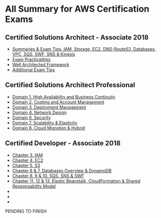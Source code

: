 # All Summary for AWS Certification Exams

## Certified Solutions Architect - Associate 2018

* [Summaries & Exam Tips. IAM, Storage, EC2, DNS-Route53, Databases, VPC, SQS, SWF, SNS & Kinesis](https://github.com/escamarla/aws-training/blob/master/a-cloud-guru/02-certified-solutions-architect-associate-2018/readme.md#summ)
* [Exam Practicalities](https://github.com/escamarla/aws-training/blob/master/a-cloud-guru/02-certified-solutions-architect-associate-2018/readme.md#wp-exam)
* [Well Architected Framework](https://github.com/escamarla/aws-training/blob/master/a-cloud-guru/02-certified-solutions-architect-associate-2018/readme.md#wp)
* [Additional Exam Tips](https://github.com/escamarla/aws-training/blob/master/a-cloud-guru/02-certified-solutions-architect-associate-2018/readme.md#tips)

## Certified Solutions Architect Professional
* [Domain 1. High Availability and Business Continuity](https://github.com/escamarla/aws-training/blob/master/a-cloud-guru/03-certified-solutions-architect-professional/domain1-ha-and-bc/readme.md#summary)
* [Domain 2. Costing and Account Management](https://github.com/escamarla/aws-training/blob/master/a-cloud-guru/03-certified-solutions-architect-professional/domain2-costing-and-acc-mgmnt/readme.md#summary)
* [Domain 3. Deployment Management](https://github.com/escamarla/aws-training/blob/master/a-cloud-guru/03-certified-solutions-architect-professional/domain3-deployment-mgmnt/readme.md#domain-3-summary)
* [Domain 4. Network Design](https://github.com/escamarla/aws-training/blob/master/a-cloud-guru/03-certified-solutions-architect-professional/domain4-network-design/readme.md#d4wp)
* [Domain 6. Security](https://github.com/escamarla/aws-training/blob/master/a-cloud-guru/03-certified-solutions-architect-professional/domain6-security/readme.md#d6-wu)
* [Domain 7. Scalability & Elasticity](https://github.com/escamarla/aws-training/blob/master/a-cloud-guru/03-certified-solutions-architect-professional/domain7-scalability-and-elasticity/readme.md#d7-wu)
* [Domain 8. Cloud Migration & Hybrid](https://github.com/escamarla/aws-training/blob/master/a-cloud-guru/03-certified-solutions-architect-professional/domain8-cloud-migration-and-hybrid/readme.md#d8-wu)

## Certified Developer - Associate 2018

* [Chapter 3. IAM](https://github.com/escamarla/aws-training/blob/master/a-cloud-guru/06-certified-developer-associate-2018/03-iam-sts-ad-wif/readme.md#03-iam-summary)
* [Chapter 4. EC2](https://github.com/escamarla/aws-training/blob/master/a-cloud-guru/06-certified-developer-associate-2018/04-ec2/readme.md#04-ec2-summary)
* [Chapter 5. S3](https://github.com/escamarla/aws-training/blob/master/a-cloud-guru/06-certified-developer-associate-2018/05-s3/readme.md#summary)
* [Chapter 6 & 7. Databases Overview & DynamoDB](https://github.com/escamarla/aws-training/blob/master/a-cloud-guru/06-certified-developer-associate-2018/06-07-ddbb/readme.md#summary)
* [Chapter 8, 9 & 10. SQS, SNS & SWF](https://github.com/escamarla/aws-training/blob/master/a-cloud-guru/06-certified-developer-associate-2018/08-09-10-sqs-sns-swf/readme.md#sns-summary)
* [Chapter 11, 12 & 13. Elastic Beanstalk, CloudFormation & Shared Responsability Model](https://github.com/escamarla/aws-training/blob/master/a-cloud-guru/06-certified-developer-associate-2018/11-12-13-beanstalk-cf-shared-resp/readme.md)
* []()
* []()
* []()

PENDING TO FINISH


